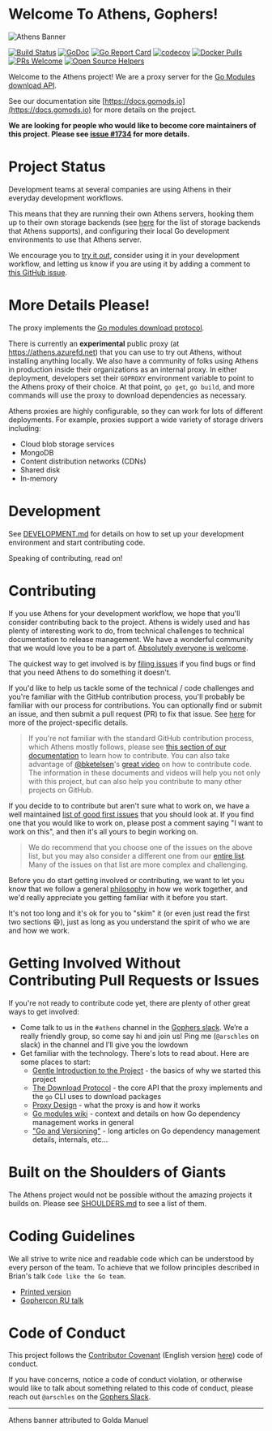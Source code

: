 # Welcome To Athens, Gophers!

![Athens Banner](./docs/static/banner.png)

[![Build Status](https://github.com/gomods/athens/actions/workflows/ci.yml/badge.svg)](https://github.com/gomods/athens/actions/workflows/ci.yml?query=branch%3Amain)
[![GoDoc](https://godoc.org/github.com/gomods/athens?status.svg)](https://godoc.org/github.com/gomods/athens)
[![Go Report Card](https://goreportcard.com/badge/github.com/gomods/athens)](https://goreportcard.com/report/github.com/gomods/athens)
[![codecov](https://codecov.io/gh/gomods/athens/branch/master/graph/badge.svg)](https://codecov.io/gh/gomods/athens)
[![Docker Pulls](https://img.shields.io/docker/pulls/gomods/athens.svg?maxAge=604800)](https://hub.docker.com/r/gomods/athens/)
[![PRs Welcome](https://img.shields.io/badge/PRs-welcome-brightgreen.svg)](http://makeapullrequest.com)
[![Open Source Helpers](https://www.codetriage.com/gomods/athens/badges/users.svg)](https://www.codetriage.com/gomods/athens)

Welcome to the Athens project! We are a proxy server for the [Go Modules download API](https://docs.gomods.io/intro/protocol/).

See our documentation site [https://docs.gomods.io](https://docs.gomods.io) for more details on the project.

**We are looking for people who would like to become core maintainers of this project. Please see [issue #1734](https://github.com/gomods/athens/issues/1734) for more details.**

# Project Status

Development teams at several companies are using Athens in their everyday development workflows.

This means that they are running their own Athens servers, hooking them up to their own storage backends (see [here](https://docs.gomods.io/configuration/storage/) for the list of storage backends that Athens supports), and configuring their local Go development environments to use that Athens server.

We encourage you to [try it out](https://docs.gomods.io/install/), consider using it in your development workflow, and letting us know if you are using it by adding a comment to [this GitHub issue](https://github.com/gomods/athens/issues/1323).

# More Details Please!

The proxy implements the [Go modules download protocol](https://docs.gomods.io/intro/protocol/).

There is currently an **experimental** public proxy (at https://athens.azurefd.net) that you can use to try out Athens, without installing anything locally. We also have a community of folks using Athens in production inside their organizations as an internal proxy. In either deployment, developers set their `GOPROXY` environment variable to point to the Athens proxy of their choice. At that point, `go get`, `go build`, and more commands will use the proxy to download dependencies as necessary.

Athens proxies are highly configurable, so they can work for lots of different deployments. For example, proxies support a wide variety of storage drivers including:

- Cloud blob storage services
- MongoDB
- Content distribution networks (CDNs)
- Shared disk
- In-memory

# Development

See [DEVELOPMENT.md](./DEVELOPMENT.md) for details on how to set up your development environment and start contributing code.

Speaking of contributing, read on!

# Contributing

If you use Athens for your development workflow, we hope that you'll consider contributing back to the project. Athens is widely used and has plenty of interesting work to do, from technical challenges to technical documentation to release management. We have a wonderful community that we would love you to be a part of. [Absolutely everyone is welcome](https://arschles.com/blog/absolutely-everybody-is-welcome/).

The quickest way to get involved is by [filing issues](https://github.com/gomods/athens/issues/new/choose) if you find bugs or find that you need Athens to do something it doesn't.

If you'd like to help us tackle some of the technical / code challenges and you're familiar with the GitHub contribution process, you'll probably be familiar with our process for contributions. You can optionally find or submit an issue, and then submit a pull request (PR) to fix that issue. See [here](https://docs.gomods.io/contributing/) for more of the project-specific details.

>If you're not familiar with the standard GitHub contribution process, which Athens mostly follows, please see [this section of our documentation](https://docs.gomods.io/contributing/new/) to learn how to contribute. You can also take advantage of [@bketelsen](https://github.com/bketelsen)'s [great video](https://www.youtube.com/watch?v=bgSDcTyysRc) on how to contribute code. The information in these documents and videos will help you not only with this project, but can also help you contribute to many other projects on GitHub.

If you decide to to contribute but aren't sure what to work on, we have a well maintained [list of good first issues](https://github.com/gomods/athens/contribute) that you should look at. If you find one that you would like to work on, please post a comment saying "I want to work on this", and then it's all yours to begin working on.

>We do recommend that you choose one of the issues on the above list, but you may also consider a different one from our [entire list](https://github.com/gomods/athens/issues). Many of the issues on that list are more complex and challenging.

Before you do start getting involved or contributing, we want to let you know that we follow a general [philosophy](./PHILOSOPHY.md) in how we work together, and we'd really appreciate you getting familiar with it before you start.

It's not too long and it's ok for you to "skim" it (or even just read the first two sections :smile:), just as long as you understand the spirit of who we are and how we work.

# Getting Involved Without Contributing Pull Requests or Issues

If you're not ready to contribute code yet, there are plenty of other great ways to get involved:

- Come talk to us in the `#athens` channel in the [Gophers slack](http://gophers.slack.com/). We’re a really friendly group, so come say hi and join us! Ping me (`@arschles` on slack) in the channel and I’ll give you the lowdown
- Get familiar with the technology. There's lots to read about. Here are some places to start:
    - [Gentle Introduction to the Project](https://medium.com/@arschles/project-athens-c80606497ce1) - the basics of why we started this project
    - [The Download Protocol](https://medium.com/@arschles/project-athens-the-download-protocol-2b346926a818) - the core API that the proxy implements and the `go` CLI uses to download packages
    - [Proxy Design](https://docs.gomods.io/design/proxy/) - what the proxy is and how it works
    - [Go modules wiki](https://github.com/golang/go/wiki/Modules) - context and details on how Go dependency management works in general
    - ["Go and Versioning"](https://research.swtch.com/vgo) - long articles on Go dependency management details, internals, etc...

# Built on the Shoulders of Giants

The Athens project would not be possible without the amazing projects it builds on. Please see
[SHOULDERS.md](./SHOULDERS.md) to see a list of them.

# Coding Guidelines

We all strive to write nice and readable code which can be understood by every person of the team. To achieve that we follow principles described in Brian's talk `Code like the Go team`.

- [Printed version](https://www.brianketelsen.com/slides/gcru18-best/#1)
- [Gophercon RU talk](https://www.youtube.com/watch?v=MzTcsI6tn-0)

# Code of Conduct

This project follows the [Contributor Covenant](https://www.contributor-covenant.org/) (English version [here](./CODE_OF_CONDUCT.md)) code of conduct.

If you have concerns, notice a code of conduct violation, or otherwise would like to talk about something
related to this code of conduct, please reach out `@arschles` on the [Gophers Slack](https://gophers.slack.com/).

---
Athens banner attributed to Golda Manuel
